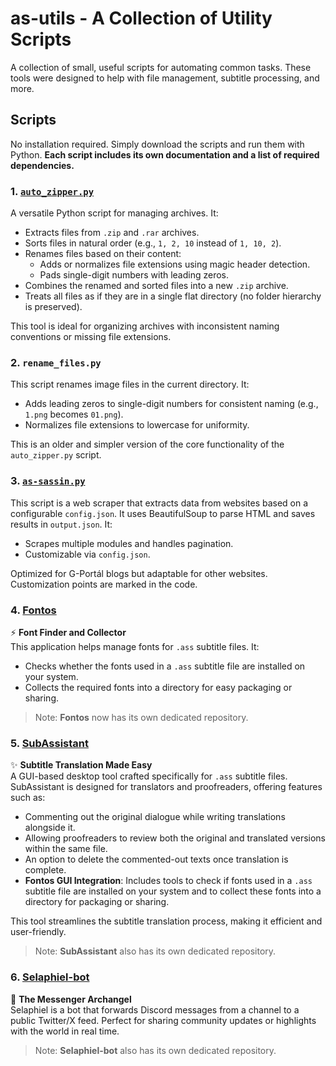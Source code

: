 # as-utils - A Collection of Utility Scripts

A collection of small, useful scripts for automating common tasks. These tools were designed to help with file management, subtitle processing, and more.

## Scripts

No installation required. Simply download the scripts and run them with Python. **Each script includes its own documentation and a list of required dependencies.**

### 1. [`auto_zipper.py`](auto_zipper/README.md)

A versatile Python script for managing archives. It:

- Extracts files from `.zip` and `.rar` archives.
- Sorts files in natural order (e.g., `1, 2, 10` instead of `1, 10, 2`).
- Renames files based on their content:
  - Adds or normalizes file extensions using magic header detection.
  - Pads single-digit numbers with leading zeros.
- Combines the renamed and sorted files into a new `.zip` archive.
- Treats all files as if they are in a single flat directory (no folder hierarchy is preserved).

This tool is ideal for organizing archives with inconsistent naming conventions or missing file extensions.

### 2. `rename_files.py`

This script renames image files in the current directory. It:

- Adds leading zeros to single-digit numbers for consistent naming (e.g., `1.png` becomes `01.png`).
- Normalizes file extensions to lowercase for uniformity.

This is an older and simpler version of the core functionality of the `auto_zipper.py` script.

### 3. [`as-sassin.py`](as-sassin/README.md)

This script is a web scraper that extracts data from websites based on a configurable `config.json`. It uses BeautifulSoup to parse HTML and saves results in `output.json`. It:

- Scrapes multiple modules and handles pagination.
- Customizable via `config.json`.

Optimized for G-Portál blogs but adaptable for other websites. Customization points are marked in the code.

### 4. [Fontos](https://github.com/naghim/fontos)

⚡ **Font Finder and Collector**  
This application helps manage fonts for `.ass` subtitle files. It:

- Checks whether the fonts used in a `.ass` subtitle file are installed on your system.
- Collects the required fonts into a directory for easy packaging or sharing.

> Note: **Fontos** now has its own dedicated repository.

### 5. [SubAssistant](https://github.com/naghim/subassistant)

✨ **Subtitle Translation Made Easy**  
A GUI-based desktop tool crafted specifically for `.ass` subtitle files. SubAssistant is designed for translators and proofreaders, offering features such as:

- Commenting out the original dialogue while writing translations alongside it.
- Allowing proofreaders to review both the original and translated versions within the same file.
- An option to delete the commented-out texts once translation is complete.
- **Fontos GUI Integration**: Includes tools to check if fonts used in a `.ass` subtitle file are installed on your system and to collect these fonts into a directory for packaging or sharing.

This tool streamlines the subtitle translation process, making it efficient and user-friendly.

> Note: **SubAssistant** also has its own dedicated repository.

### 6. [Selaphiel-bot](https://github.com/naghim/Selaphiel-bot)

💬 **The Messenger Archangel**  
Selaphiel is a bot that forwards Discord messages from a channel to a public Twitter/X feed. Perfect for sharing community updates or highlights with the world in real time.

> Note: **Selaphiel-bot** also has its own dedicated repository.
